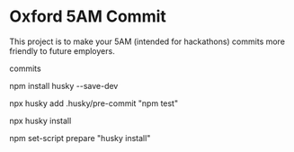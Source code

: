 # Oxford 5AM Commit

This project is to make your 5AM (intended for hackathons) commits more friendly to future employers.

commits

npm install husky --save-dev

npx husky add .husky/pre-commit "npm test"

npx husky install

npm set-script prepare "husky install"
